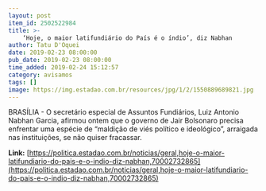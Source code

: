 ```yaml
---
layout: post
item_id: 2502522984
title: >-
    ‘Hoje, o maior latifundiário do País é o índio’, diz Nabhan
author: Tatu D'Oquei
date: 2019-02-23 08:00:00
pub_date: 2019-02-23 08:00:00
time_added: 2019-02-24 15:12:57
category: avisamos
tags: []
image: https://img.estadao.com.br/resources/jpg/1/2/1550889689821.jpg
---
```


BRASÍLIA - O secretário especial de Assuntos Fundiários, Luiz Antonio Nabhan Garcia, afirmou ontem que o governo de Jair Bolsonaro precisa enfrentar uma espécie de “maldição de viés político e ideológico”, arraigada nas instituições, se não quiser fracassar.

**Link:** [https://politica.estadao.com.br/noticias/geral,hoje-o-maior-latifundiario-do-pais-e-o-indio-diz-nabhan,70002732865](https://politica.estadao.com.br/noticias/geral,hoje-o-maior-latifundiario-do-pais-e-o-indio-diz-nabhan,70002732865)

